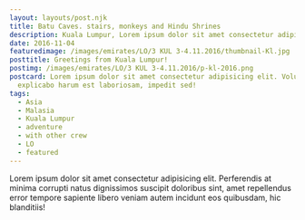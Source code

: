 ```yaml
---
layout: layouts/post.njk
title: Batu Caves. stairs, monkeys and Hindu Shrines
description: Kuala Lumpur, Lorem ipsum dolor sit amet consectetur adipisicing elit.
date: 2016-11-04
featuredimage: /images/emirates/LO/3 KUL 3-4.11.2016/thumbnail-Kl.jpg
posttitle: Greetings from Kuala Lumpur!
postimg: /images/emirates/LO/3 KUL 3-4.11.2016/p-kl-2016.png
postcard: Lorem ipsum dolor sit amet consectetur adipisicing elit. Voluptatem
  explicabo harum est laboriosam, impedit sed!
tags:
  - Asia
  - Malasia
  - Kuala Lumpur
  - adventure
  - with other crew
  - LO
  - featured
---
```

Lorem ipsum dolor sit amet consectetur adipisicing elit. Perferendis at minima corrupti natus dignissimos suscipit doloribus sint, amet repellendus error tempore sapiente libero veniam autem incidunt eos quibusdam, hic blanditiis!
